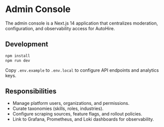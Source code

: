 # Admin Console

The admin console is a Next.js 14 application that centralizes moderation, configuration, and observability access for AutoHire.

## Development

```bash
npm install
npm run dev
```

Copy `.env.example` to `.env.local` to configure API endpoints and analytics keys.

## Responsibilities

- Manage platform users, organizations, and permissions.
- Curate taxonomies (skills, roles, industries).
- Configure scraping sources, feature flags, and rollout policies.
- Link to Grafana, Prometheus, and Loki dashboards for observability.


